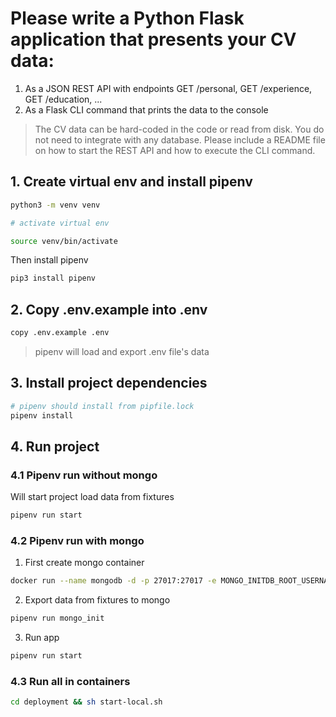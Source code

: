 # Please write a Python Flask application that presents your CV data:
1. As a JSON REST API with endpoints GET /personal, GET /experience, GET /education, ...
2. As a Flask CLI command that prints the data to the console

> The CV data can be hard-coded in the code or read from disk. You do not need to integrate with any database. Please include a README file on how to start the REST API and how to execute the CLI command.

## 1. Create virtual env and install pipenv
```sh
python3 -m venv venv

# activate virtual env

source venv/bin/activate
```

Then install pipenv
```sh
pip3 install pipenv
```

## 2. Copy .env.example into .env
```sh
copy .env.example .env
```
> pipenv will load and export .env file's data

## 3. Install project dependencies
```sh
# pipenv should install from pipfile.lock
pipenv install
```

## 4. Run project
### 4.1 Pipenv run without mongo
Will start project load data from fixtures
```sh
pipenv run start
```

### 4.2 Pipenv run with mongo
1. First create mongo container
```sh
docker run --name mongodb -d -p 27017:27017 -e MONGO_INITDB_ROOT_USERNAME=user -e MONGO_INITDB_ROOT_PASSWORD=pass mongodb/mongodb-community-server:latest
```

2. Export data from fixtures to mongo
```sh
pipenv run mongo_init
```

3. Run app
```sh
pipenv run start
```

### 4.3 Run all in containers
```sh
cd deployment && sh start-local.sh
```


